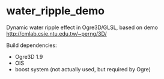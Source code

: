 # water_ripple_demo
Dynamic water ripple effect in Ogre3D/GLSL, based on demo http://cmlab.csie.ntu.edu.tw/~perng/3D/

Build dependencies:
* Ogre3D 1.9
* OIS
* boost system (not actually used, but required by Ogre)

